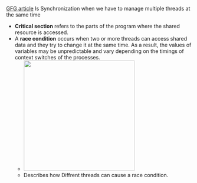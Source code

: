[GFG article](https://www.geeksforgeeks.org/multithreading-in-python-set-2-synchronization/)
Is Synchronization when we have to manage multiple threads at the same time 


- **Critical section** refers to the parts of the program where the shared resource is accessed.
- A **race condition** occurs when two or more threads can access shared data and they try to change it at the same time. As a result, the values of variables may be unpredictable and vary depending on the timings of context switches of the processes.
	- <img src = "https://i.imgur.com/Ovv4CHA.png" width =300> 
	- Describes how Diffrent threads can cause a race condition.
